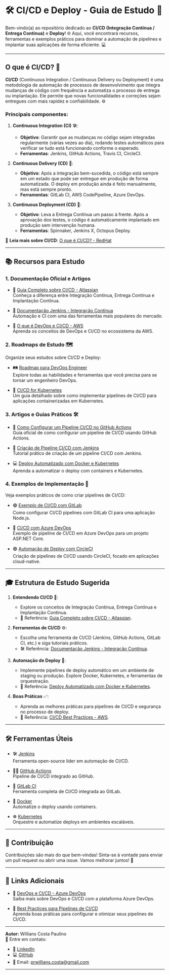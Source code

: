 # 🛠️ CI/CD e Deploy - Guia de Estudo 🚀

Bem-vindo(a) ao repositório dedicado ao **CI/CD (Integração Contínua / Entrega Contínua)** e **Deploy**! 🌐 Aqui, você encontrará recursos, ferramentas e exemplos práticos para dominar a automação de pipelines e implantar suas aplicações de forma eficiente. 💻

---

## O que é CI/CD? 🤔

**CI/CD** (Continuous Integration / Continuous Delivery ou Deployment) é uma metodologia de automação de processos de desenvolvimento que integra mudanças de código com frequência e automatiza o processo de entrega ou implantação. Ele permite que novas funcionalidades e correções sejam entregues com mais rapidez e confiabilidade. ⚙️

### Principais componentes:

1. **Continuous Integration (CI)** 🛠️:
   - **Objetivo**: Garantir que as mudanças no código sejam integradas regularmente (várias vezes ao dia), rodando testes automáticos para verificar se tudo está funcionando conforme o esperado.
   - **Ferramentas**: Jenkins, GitHub Actions, Travis CI, CircleCI.

2. **Continuous Delivery (CD)** 🚛:
   - **Objetivo**: Após a integração bem-sucedida, o código está sempre em um estado que pode ser entregue em produção de forma automatizada. O deploy em produção ainda é feito manualmente, mas está sempre pronto.
   - **Ferramentas**: GitLab CI, AWS CodePipeline, Azure DevOps.

3. **Continuous Deployment (CD)** 🚀:
   - **Objetivo**: Leva a Entrega Contínua um passo à frente. Após a aprovação dos testes, o código é automaticamente implantado em produção sem intervenção humana.
   - **Ferramentas**: Spinnaker, Jenkins X, Octopus Deploy.

🔗 **Leia mais sobre CI/CD**: [O que é CI/CD? - RedHat](https://www.redhat.com/pt-br/topics/devops/what-is-ci-cd)

---

## 📚 Recursos para Estudo

### 1. Documentação Oficial e Artigos

- 📖 [Guia Completo sobre CI/CD - Atlassian](https://www.atlassian.com/continuous-delivery/principles/continuous-integration-vs-delivery-vs-deployment)  
  Conheça a diferença entre Integração Contínua, Entrega Contínua e Implantação Contínua.

- 📜 [Documentação Jenkins - Integração Contínua](https://www.jenkins.io/doc/)  
  Automação e CI com uma das ferramentas mais populares do mercado.

- 📖 [O que é DevOps e CI/CD - AWS](https://aws.amazon.com/devops/continuous-integration/)  
  Aprenda os conceitos de DevOps e CI/CD no ecossistema da AWS.

### 2. Roadmaps de Estudo 🗺️

Organize seus estudos sobre CI/CD e Deploy:

- 🛤️ [Roadmap para DevOps Engineer](https://roadmap.sh/devops)  
  Explore todas as habilidades e ferramentas que você precisa para se tornar um engenheiro DevOps.

- 🚀 [CI/CD for Kubernetes](https://www.cloudbees.com/blog/ultimate-ci-cd-pipeline-kubernetes)  
  Um guia detalhado sobre como implementar pipelines de CI/CD para aplicações containerizadas em Kubernetes.

### 3. Artigos e Guias Práticos 🛠️

- 📝 [Como Configurar um Pipeline CI/CD no GitHub Actions](https://docs.github.com/en/actions)  
  Guia oficial de como configurar um pipeline de CI/CD usando GitHub Actions.

- 🔧 [Criação de Pipeline CI/CD com Jenkins](https://www.digitalocean.com/community/tutorial_series/ci-cd-with-jenkins)  
  Tutorial prático de criação de um pipeline CI/CD com Jenkins.

- 💻 [Deploy Automatizado com Docker e Kubernetes](https://kubernetes.io/docs/concepts/overview/what-is-kubernetes/)  
  Aprenda a automatizar o deploy com containers e Kubernetes.

### 4. Exemplos de Implementação 📂

Veja exemplos práticos de como criar pipelines de CI/CD:

- 🟢 [Exemplo de CI/CD com GitLab](https://docs.gitlab.com/ee/ci/)  
  Como configurar CI/CD pipelines com GitLab CI para uma aplicação Node.js.

- 🔵 [CI/CD com Azure DevOps](https://docs.microsoft.com/azure/devops/pipelines/?view=azure-devops)  
  Exemplo de pipeline de CI/CD em Azure DevOps para um projeto ASP.NET Core.

- 🟣 [Automação de Deploy com CircleCI](https://circleci.com/docs/)  
  Criação de pipelines de CI/CD usando CircleCI, focado em aplicações cloud-native.

---

## 🎓 Estrutura de Estudo Sugerida

1. **Entendendo CI/CD** 🧠:  
   - Explore os conceitos de Integração Contínua, Entrega Contínua e Implantação Contínua.  
   - 📘 Referência: [Guia Completo sobre CI/CD - Atlassian](https://www.atlassian.com/continuous-delivery/principles/continuous-integration-vs-delivery-vs-deployment).

2. **Ferramentas de CI/CD** ⚙️:  
   - Escolha uma ferramenta de CI/CD (Jenkins, GitHub Actions, GitLab CI, etc.) e siga tutoriais práticos.  
   - 🛠️ Referência: [Documentação Jenkins - Integração Contínua](https://www.jenkins.io/doc/).

3. **Automação de Deploy** 🚀:  
   - Implemente pipelines de deploy automático em um ambiente de staging ou produção. Explore Docker, Kubernetes, e ferramentas de orquestração.  
   - 📖 Referência: [Deploy Automatizado com Docker e Kubernetes](https://kubernetes.io/docs/concepts/overview/what-is-kubernetes/).

4. **Boas Práticas** ✅:  
   - Aprenda as melhores práticas para pipelines de CI/CD e segurança no processo de deploy.  
   - 📖 Referência: [CI/CD Best Practices - AWS](https://aws.amazon.com/devops/continuous-integration/).

---

## 🛠️ Ferramentas Úteis

- 🛠️ [Jenkins](https://www.jenkins.io/)  
  Ferramenta open-source líder em automação de CI/CD.

- 🧑‍💻 [GitHub Actions](https://github.com/features/actions)  
  Pipeline de CI/CD integrado ao GitHub.

- 🚀 [GitLab CI](https://docs.gitlab.com/ee/ci/)  
  Ferramenta completa de CI/CD integrada ao GitLab.

- 🐳 [Docker](https://www.docker.com/)  
  Automatize o deploy usando containers.

- ☸️ [Kubernetes](https://kubernetes.io/)  
  Orquestre e automatize deploys em ambientes escaláveis.

---

## 🤝 Contribuição

Contribuições são mais do que bem-vindas! Sinta-se à vontade para enviar um pull request ou abrir uma issue. Vamos melhorar juntos! 🎉

---

## 🔗 Links Adicionais

- 📖 [DevOps e CI/CD - Azure DevOps](https://azure.microsoft.com/services/devops/)  
  Saiba mais sobre DevOps e CI/CD com a plataforma Azure DevOps.

- 🔧 [Best Practices para Pipelines de CI/CD](https://aws.amazon.com/devops/continuous-integration/)  
  Aprenda boas práticas para configurar e otimizar seus pipelines de CI/CD.

---

**Autor:** Willians Costa Paulino  
📧 Entre em contato:  
- 💼 [LinkedIn](https://www.linkedin.com/in/willianscostapaulino)  
- 💻 [GitHub](https://github.com/seu-usuario)  
- 📧 Email: prwillians.costa@gmail.com

---

